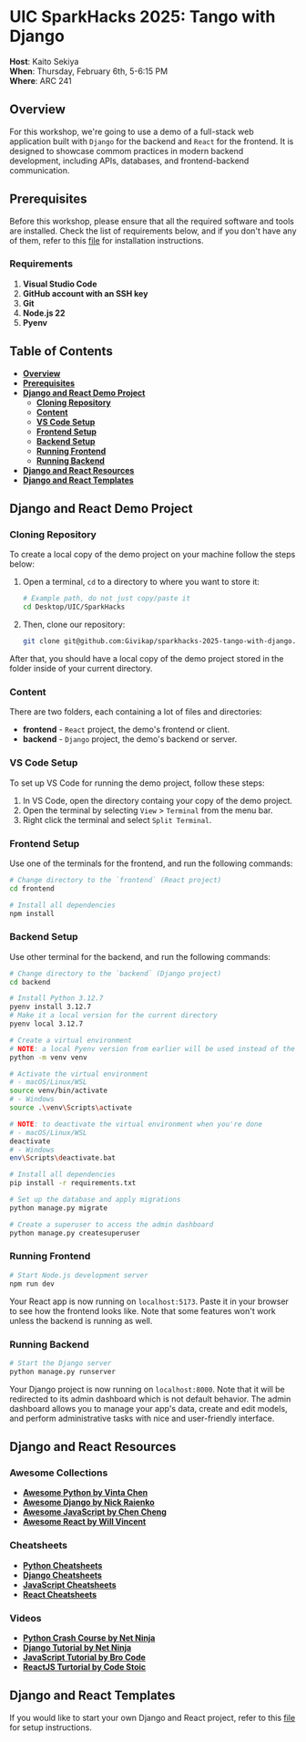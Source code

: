 # UIC SparkHacks 2025: Tango with Django
**Host**: Kaito Sekiya    
**When**: Thursday, February 6th, 5-6:15 PM  
**Where**: ARC 241  

## Overview
For this workshop, we're going to use a demo of a full-stack web application built with `Django` for the backend and `React` for the frontend. It is designed to showcase commom practices in modern backend development, including APIs, databases, and frontend-backend communication.

## Prerequisites 
Before this workshop, please ensure that all the required software and tools are installed. Check the list of requirements below, and if you don't have any of them, refer to this [file](https://github.com/Givikap/sparkhacks-2025-tango-with-django/blob/main/INSTALL.md) for installation instructions. 

### Requirements 
1. **Visual Studio Code**
2. **GitHub account with an SSH key**
3. **Git**
4. **Node.js 22**
5. **Pyenv**

## Table of Contents
* **[Overview](#overview)**
* **[Prerequisites](#prerequisites)**
* **[Django and React Demo Project](#django-and-react-demo-project)**
    * **[Cloning Repository](#cloning-repository)**
    * **[Content](#content)**
    * **[VS Code Setup](#vs-code-setup)**
    * **[Frontend Setup](#frontend-setup)**
    * **[Backend Setup](#backend-setup)**
    * **[Running Frontend](#running-frontend)**
    * **[Running Backend](#running-backend)**
* **[Django and React Resources](#django-and-react-resources)**
* **[Django and React Templates](#django-and-react-templates)**

## Django and React Demo Project

### Cloning Repository
To create a local copy of the demo project on your machine follow the steps below: 

1. Open a terminal, `cd` to a directory to where you want to store it:

    ```bash
    # Example path, do not just copy/paste it 
    cd Desktop/UIC/SparkHacks
    ```
   
2. Then, clone our repository:
  
    ```bash
    git clone git@github.com:Givikap/sparkhacks-2025-tango-with-django.git
    ```

After that, you should have a local copy of the demo project stored in the folder inside of your current directory.

### Content
There are two folders, each containing a lot of files and directories:

- **frontend** - `React` project, the demo's frontend or client.
- **backend** - `Django` project, the demo's backend or server.

### VS Code Setup
To set up VS Code for running the demo project, follow these steps:

1. In VS Code, open the directory containg your copy of the demo project. 
2. Open the terminal by selecting `View` > `Terminal` from the menu bar.
3. Right click the terminal and select `Split Terminal`.

### Frontend Setup
Use one of the terminals for the frontend, and run the following commands:

```bash
# Change directory to the `frontend` (React project)
cd frontend

# Install all dependencies
npm install
```

### Backend Setup
Use other terminal for the backend, and run the following commands:

```bash
# Change directory to the `backend` (Django project)
cd backend

# Install Python 3.12.7
pyenv install 3.12.7
# Make it a local version for the current directory
pyenv local 3.12.7

# Create a virtual environment
# NOTE: a local Pyenv version from earlier will be used instead of the system one
python -m venv venv

# Activate the virtual environment
# - macOS/Linux/WSL
source venv/bin/activate
# - Windows
source .\venv\Scripts\activate

# NOTE: to deactivate the virtual environment when you're done
# - macOS/Linux/WSL
deactivate
# - Windows
env\Scripts\deactivate.bat

# Install all dependencies
pip install -r requirements.txt

# Set up the database and apply migrations
python manage.py migrate

# Create a superuser to access the admin dashboard
python manage.py createsuperuser
```

### Running Frontend
```bash
# Start Node.js development server
npm run dev
```
Your React app is now running on `localhost:5173`. Paste it in your browser to see how the frontend looks like. Note that some features won't work unless the backend is running as well.

### Running Backend
```bash
# Start the Django server
python manage.py runserver
```
Your Django project is now running on `localhost:8000`. Note that it will be redirected to its admin dashboard which is not default behavior. The admin dashboard allows you to manage your app's data, create and edit models, and perform administrative tasks with nice and user-friendly interface.

## Django and React Resources

### Awesome Collections
- **[Awesome Python by Vinta Chen](https://github.com/vinta/awesome-python)**
- **[Awesome Django by Nick Raienko](https://github.com/enaqx/awesome-react)**
- **[Awesome JavaScript by Chen Cheng](https://github.com/sorrycc/awesome-javascript)**
- **[Awesome React by Will Vincent](https://github.com/wsvincent/awesome-django)**

### Cheatsheets
- **[Python Cheatsheets](https://github.com/EbookFoundation/free-programming-books/blob/main/more/free-programming-cheatsheets.md#python)**
- **[Django Cheatsheets](https://github.com/EbookFoundation/free-programming-books/blob/main/more/free-programming-cheatsheets.md#django)**
- **[JavaScript Cheatsheets](https://github.com/EbookFoundation/free-programming-books/blob/main/more/free-programming-cheatsheets.md#javascript)**
- **[React Cheatsheets](https://github.com/EbookFoundation/free-programming-books/blob/main/more/free-programming-cheatsheets.md#reactjs)**

### Videos
- **[Python Crash Course by Net Ninja](https://www.youtube.com/playlist?list=PL4cUxeGkcC9goeb7U1FXFdNszWetCmhfB)**
- **[Django Tutorial by Net Ninja](https://www.youtube.com/playlist?list=PL4cUxeGkcC9iqfAag3a_BKEX1N43uJutw)**
- **[JavaScript Tutorial by Bro Code](https://www.youtube.com/playlist?list=PLZPZq0r_RZOO1zkgO4bIdfuLpizCeHYKv)**
- **[ReactJS Turtorial by Code Stoic](https://www.youtube.com/playlist?list=PLSsAz5wf2lkK_ekd0J__44KG6QoXetZza)**

## Django and React Templates
If you would like to start your own Django and React project, refer to this [file](https://github.com/Givikap/sparkhacks-2025-tango-with-django/blob/main/SETUP.md) for setup instructions.